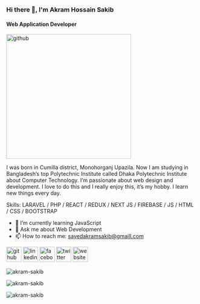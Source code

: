 ### Hi there 👋, I'm Akram Hossain Sakib
#### Web Application Developer
<img src='https://i.ibb.co/Ny12Ks6/IMG20220216172244.jpg' alt='github' height='330px' width="auto">

I was born in Cumilla district, Monohorganj Upazila. Now I am studying in Bangladesh’s top Polytechnic Institute called Dhaka Polytechnic Institute about Computer Technology. I’m passionate about web design and development. I love to do this and I really enjoy this, it’s my hobby. I learn new things every day.

Skills: LARAVEL / PHP / REACT / REDUX / NEXT JS / FIREBASE / JS / HTML / CSS / BOOTSTRAP

- 🌱 I’m currently learning JavaScript 
- 💬 Ask me about Web Development 
- 📫 How to reach me: sayedakramsakib@gmaill.com 


[<img src='https://cdn.jsdelivr.net/npm/simple-icons@3.0.1/icons/github.svg' alt='github' height='40'>](https://github.com/https://github.com/Akram-Sakib/)  [<img src='https://cdn.jsdelivr.net/npm/simple-icons@3.0.1/icons/linkedin.svg' alt='linkedin' height='40'>](https://www.linkedin.com/in/https://www.linkedin.com/in/akram-sakib-a7742a214//)  [<img src='https://cdn.jsdelivr.net/npm/simple-icons@3.0.1/icons/facebook.svg' alt='facebook' height='40'>](https://www.facebook.com/https://www.facebook.com/profile.php?id=100010944272366)  [<img src='https://cdn.jsdelivr.net/npm/simple-icons@3.0.1/icons/twitter.svg' alt='twitter' height='40'>](https://twitter.com/https://twitter.com/AkramSakib4)  [<img src='https://cdn.jsdelivr.net/npm/simple-icons@3.0.1/icons/icloud.svg' alt='website' height='40'>](http://sakisite.xyz/about-me/) 

<p align="left"> <img src="https://komarev.com/ghpvc/?username=akram-sakib&label=Profile%20views&color=0e75b6&style=flat" alt="akram-sakib" /> </p>

<p><img align="center" src="https://github-readme-stats.vercel.app/api/top-langs?username=akram-sakib&show_icons=true&locale=en&layout=compact" alt="akram-sakib" /></p>

<p><img align="center" src="https://github-readme-streak-stats.herokuapp.com/?user=akram-sakib&" alt="akram-sakib" /></p>
